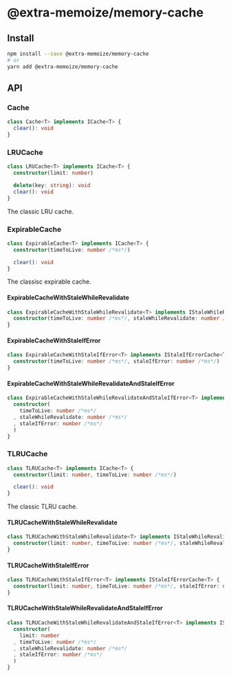 # @extra-memoize/memory-cache
## Install
```sh
npm install --save @extra-memoize/memory-cache
# or
yarn add @extra-memoize/memory-cache
```

## API
### Cache
```ts
class Cache<T> implements ICache<T> {
  clear(): void
}
```

### LRUCache
```ts
class LRUCache<T> implements ICache<T> {
  constructor(limit: number)

  delete(key: string): void
  clear(): void
}
```

The classic LRU cache.

### ExpirableCache
```ts
class ExpirableCache<T> implements ICache<T> {
  constructor(timeToLive: number /*ms*/)

  clear(): void
}
```

The classisc expirable cache.

#### ExpirableCacheWithStaleWhileRevalidate
```ts
class ExpirableCacheWithStaleWhileRevalidate<T> implements IStaleWhileRevalidateCache<T> {
  constructor(timeToLive: number /*ms*/, staleWhileRevalidate: number /*ms*/)
}
```

#### ExpirableCacheWithStaleIfError
```ts
class ExpirableCacheWithStaleIfError<T> implements IStaleIfErrorCache<T> {
  constructor(timeToLive: number /*ms*/, staleIfError: number /*ms*/)
}
```

#### ExpirableCacheWithStaleWhileRevalidateAndStaleIfError
```ts
class ExpirableCacheWithStaleWhileRevalidateAndStaleIfError<T> implements IStaleWhileRevalidateAndStaleIfErrorCache<T> {
  constructor(
    timeToLive: number /*ms*/
  , staleWhileRevalidate: number /*ms*/
  , staleIfError: number /*ms*/
  )
}
```

### TLRUCache
```ts
class TLRUCache<T> implements ICache<T> {
  constructor(limit: number, timeToLive: number /*ms*/)

  clear(): void
}
```

The classic TLRU cache.

#### TLRUCacheWithStaleWhileRevalidate
```ts
class TLRUCacheWithStaleWhileRevalidate<T> implements IStaleWhileRevalidateCache<T> {
  constructor(limit: number, timeToLive: number /*ms*/, staleWhileRevalidate: number /*ms*/)
}
```

#### TLRUCacheWithStaleIfError
```ts
class TLRUCacheWithStaleIfError<T> implements IStaleIfErrorCache<T> {
  constructor(limit: number, timeToLive: number /*ms*/, staleIfError: number /*ms*/)
}
```

#### TLRUCacheWithStaleWhileRevalidateAndStaleIfError
```ts
class TLRUCacheWithStaleWhileRevalidateAndStaleIfError<T> implements IStaleWhileRevalidateAndStaleIfErrorCache<T> {
  constructor(
    limit: number
  , timeToLive: number /*ms*/
  , staleWhileRevalidate: number /*ms*/
  , staleIfError: number /*ms*/
  )
}
```
